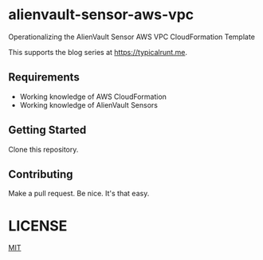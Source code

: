 # alienvault-sensor-aws-vpc

Operationalizing the AlienVault Sensor AWS VPC CloudFormation Template

This supports the blog series at https://typicalrunt.me.

## Requirements

* Working knowledge of AWS CloudFormation
* Working knowledge of AlienVault Sensors

## Getting Started

Clone this repository.

## Contributing

Make a pull request.  Be nice.  It's that easy.

# LICENSE

[MIT](LICENSE)
